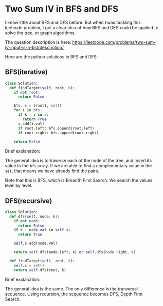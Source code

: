 # Two Sum IV in BFS and DFS

I know little about BFS and DFS before. But when I was tackling this leetcode problem, I got a clear idea of how BFS and DFS could be applied to solve the tree, or graph algorithms.

The question description is here:
https://leetcode.com/problems/two-sum-iv-input-is-a-bst/description/

Here are the python solutions in BFS and DFS:

## BFS(iterative)

```python
class Solution:
  def findTarget(self, root, k):
    if not root:
      return False

    bfs, s = [root], set()
    for i in bfs:
      if k - i in s:
        return True
      s.add(i.val)
      if root.left: bfs.append(root.left)
      if root.right: bfs.append(root.right)
    
    return False
```
Brief explanation:

The general idea is to traverse each of the node of the tree, and insert its value to the `bfs` array. If we are able to find a complementary value in the `set`, that means we have already find the pairs.

Note that this is BFS, which is Breadth First Search. We search the values level by level.

## DFS(recursive)

```py
class Solution:
  def dfs(self, node, k):
    if not node:
      return False
    if k - node.val in self.s:
      return True

    self.s.add(node.val)

    return self.dfs(node.left, k) or self.dfs(node.right, k)

  def findTarget(self, root, k):
    self.s = set()
    return self.dfs(root, k)
```

Brief explanation:

The general idea is the same. The only difference is the tranversal sequence. Using recursion, the sequence becomes DFS, Depth First Search.

